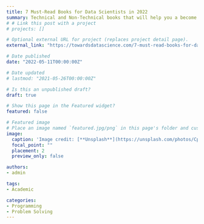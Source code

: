 ```yaml
---
title: 7 Must-Read Books for Data Scientists in 2022
summary: Technical and Non-Technical books that will help you a become better data scientist.  
# # Link this post with a project
# projects: []

# Optional external URL for project (replaces project detail page).
external_link: "https://towardsdatascience.com/7-must-read-books-for-data-scientists-in-2022-aa87c0f9bffb"

# Date published
date: "2022-05-11T00:00:00Z"

# Date updated
# lastmod: "2021-05-26T00:00:00Z"

# Is this an unpublished draft?
draft: true

# Show this page in the Featured widget?
featured: false

# Featured image
# Place an image named `featured.jpg/png` in this page's folder and customize its options here.
image:
  caption: 'Image credit: [**Unsplash**](https://unsplash.com/photos/CpkOjOcXdUY)'
  focal_point: ""
  placement: 2
  preview_only: false

authors:
- admin

tags:
- Academic

categories:
- Programming
- Problem Solving
---
```

